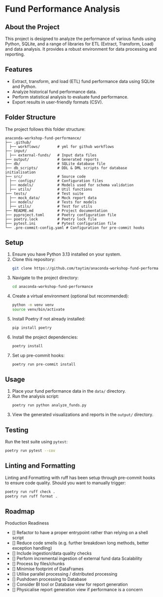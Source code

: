 # Fund Performance Analysis

## About the Project
This project is designed to analyze the performance of various funds using Python, SQLite, and a range of libraries for ETL (Extract, Transform, Load) and data analysis. It provides a robust environment for data processing and reporting.

## Features
- Extract, transform, and load (ETL) fund performance data using SQLite and Python.
- Analyze historical fund performance data.
- Perform statistical analysis to evaluate fund performance.
- Export results in user-friendly formats (CSV).

## Folder Structure
The project follows this folder structure:
```
anaconda-workshop-fund-performance/
├── .github/
│ ├── workflows/        # yml for github workflows
├── input/              
│ ├── external-funds/   # Input data files
├── output/             # Generated reports
├── db/                 # SQLite database file
├── db_scripts/         # DDL & DML scripts for database initialisation
├── src/                # Source code
│ ├── configs/          # Configuration files
│ ├── models/           # Models used for schema validation
│ ├── utils/            # Util functions
├── tests/              # Test suite
│ ├── mock_data/        # Mock report data
│ ├── models/           # Tests for models
│ ├── utils/            # Test for utils
├── README.md           # Project documentation
├── pyproject.toml      # Poetry configuration file
├── poetry.lock         # Poetry lock file
├── pytest.ini          # Pytest configuration file
└── .pre-commit-config.yaml # Configuration for pre-commit hooks
```

## Setup
1. Ensure you have Python 3.13 installed on your system.
2. Clone this repository:
    ```bash
    git clone https://github.com/taytim/anaconda-workshop-fund-performance.git
    ```
3. Navigate to the project directory:
    ```bash
    cd anaconda-workshop-fund-performance
    ```
4. Create a virtual environment (optional but recommended):
    ```bash
    python -m venv venv
    source venv/bin/activate
    ```
5. Install Poetry if not already installed:
    ```bash
    pip install poetry
    ```
6. Install the project dependencies:
    ```bash
    poetry install
    ```
7. Set up pre-commit hooks:
    ```bash
    poetry run pre-commit install
    ```

## Usage
1. Place your fund performance data in the `data/` directory.
2. Run the analysis script:
    ```bash
    poetry run python analyze_funds.py
    ```
3. View the generated visualizations and reports in the `output/` directory.

## Testing
Run the test suite using `pytest`:
```bash
poetry run pytest --cov
```

## Linting and Formatting
Linting and Formatting with ruff has been setup through pre-commit hooks to ensure code quality.
Should you want to manually trigger:
```bash
poetry run ruff check .
poetry run ruff format .
```

## Roadmap
Production Readiness
- [] Refactor to have a proper entrypoint rather than relying on a shell script
- [] Reduce code smells (e.g. further breakdown long methods, better exception handling)
- [] Include ingestion/data quality checks
- [] Perform incremental ingestion of external fund data
Scalability
- [] Process by files/chunks
- [] Minimise footprint of DataFrames
- [] Utilise parallel processing / distributed processing
- [] Pushdown processing to Database
- [] Consider BI tool or Database view for report generation
- [] Physicalise report generation view if performance is a concern